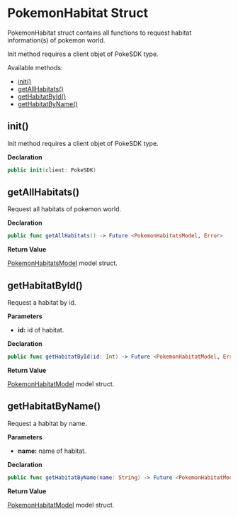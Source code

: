 # PokemonHabitat Struct

PokemonHabitat struct contains all functions to request habitat information(s) of pokemon world.

Init method requires a client objet of PokeSDK type. 

Available methods: 

- [init()](#init)
- [getAllHabitats()](#getAllHabitats)
- [getHabitatById()](#getHabitatById)
- [getHabitatByName()](#getHabitatByName)


## init()

Init method requires a client objet of PokeSDK type.

**Declaration**
```swift
public init(client: PokeSDK)
```

## getAllHabitats()

Request all habitats of pokemon world.

**Declaration**
```swift
public func getAllHabitats() -> Future <PokemonHabitatsModel, Error>
```

**Return Value**

[PokemonHabitatsModel](pokemonHabitatModels.md#pokemonHabitatsModel) model struct. 


## getHabitatById()

Request a habitat by id.

**Parameters**

- **id:** id of habitat.

**Declaration**
```swift
public func getHabitatById(id: Int) -> Future <PokemonHabitatModel, Error>
```

**Return Value**

[PokemonHabitatModel](pokemonHabitatModels.md#pokemonHabitatModel) model struct. 

## getHabitatByName()

Request a habitat by name.

**Parameters**

- **name:** name of habitat.

**Declaration**
```swift
public func getHabitatByName(name: String) -> Future <PokemonHabitatModel, Error>
```

**Return Value**

[PokemonHabitatModel](pokemonHabitatModels.md#pokemonHabitatModel) model struct. 
